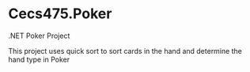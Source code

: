 # Cecs475.Poker
.NET Poker Project

This project uses quick sort to sort cards in the hand and determine the hand type in Poker
